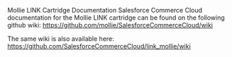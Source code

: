 Mollie LINK Cartridge Documentation
Salesforce Commerce Cloud documentation for the Mollie LINK cartridge can be found on the following github wiki:
https://github.com/mollie/SalesforceCommerceCloud/wiki

The same wiki is also available here:
https://github.com/SalesforceCommerceCloud/link_mollie/wiki 
